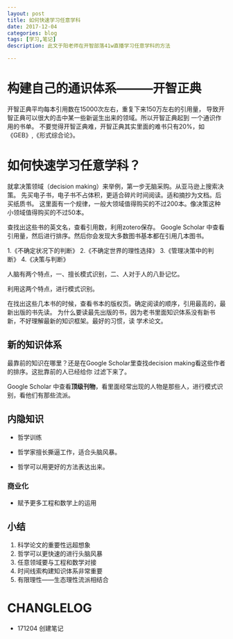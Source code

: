 ```yaml
---
layout: post
title: 如何快速学习任意学科
date: 2017-12-04
categories: blog
tags: [学习,笔记]
description: 此文于阳老师在开智部落41w直播学习任意学科的方法

---
```



# 构建自己的通识体系———开智正典

开智正典平均每本引用数在15000次左右，重复下来150万左右的引用量，
导致开智正典可以很大的击中某一些新诞生出来的领域。所以开智正典起到
一个通识作用的书单。
不要觉得开智正典难，开智正典其实里面的难书只有20%，如《GEB》,《形式综合论》。


# 如何快速学习任意学科？



就拿决策领域（decision making）来举例，第一步无脑采购。从亚马逊上搜索决策。
先买电子书，电子书不占体积，更适合碎片时间阅读。适和摘抄为文档。后买纸质书。
这里面有一个规律，一般大领域值得购买的不过200本。像决策这种小领域值得购买的不过50本。

查找出这些书的英文名，查看引用数，利用zotero保存。
Google Scholar 中查看引用量，然后进行排序。然后你会发现大多数图书基本都在引用几本图书。

1.《不确定状况下的判断》
2.《不确定世界的理性选择》
3.《管理决策中的判断》
4.《决策与判断》


人脑有两个特点，一、擅长模式识别，二、人对于人的八卦记忆。

利用这两个特点，进行模式识别。


在找出这些几本书的时候，查看书本的版权页。确定阅读的顺序，引用最高的，最新出版的书先读。
为什么要读最先出版的书，因为老书里面知识体系没有新书新，不好理解最新的知识框架。最好的习惯，读
学术论文。


## 新的知识体系
最靠前的知识在哪里？还是在Google Scholar里查找decision making看这些作者的排序。这批靠前的人已经给你
过滤下来了。

Google Scholar 中查看**顶级刊物**，看里面经常出现的人物是那些人，进行模式识别，看他们有那些流派。



## 内隐知识

- 哲学训练

- 哲学家擅长撕逼工作，适合头脑风暴。

- 哲学可以用更好的方法表达出来。

### 商业化

- 赋予更多工程和数学上的运用


## 小结
1. 科学论文的重要性远超想象
2. 哲学可以更快速的进行头脑风暴
3. 任意领域要与工程和数学对接
4. 时间线索构建知识体系非常重要
5. 有限理性——生态理性流派相结合


# CHANGLELOG
- 171204  创建笔记 









